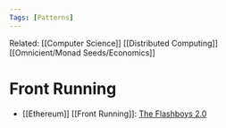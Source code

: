 ```yaml
---
Tags: [Patterns]
---
```

Related: [[Computer Science]] [[Distributed Computing]] [[Omnicient/Monad Seeds/Economics]]
# Front Running
- [[Ethereum]] [[Front Running]]: [The Flashboys 2.0](https://www.youtube.com/watch?v=7yJa_6CtvHk) 
